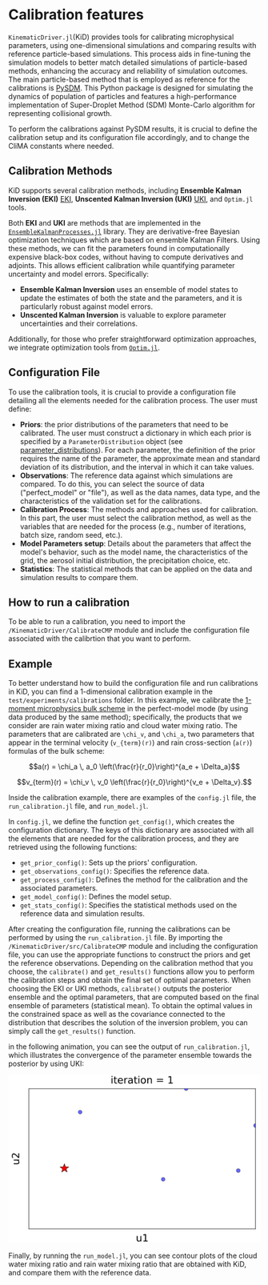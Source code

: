# Calibration features

`KinematicDriver.jl`(KiD) provides tools for calibrating microphysical parameters, using one-dimensional simulations and comparing results with reference particle-based simulations. This process aids in fine-tuning the simulation models to better match detailed simulations of particle-based methods, enhancing the accuracy and reliability of simulation outcomes.
The main particle-based method that is employed as reference for the calibrations is [PySDM](https://github.com/atmos-cloud-sim-uj/PySDM). This Python package is designed for simulating the dynamics of population of particles and features a high-performance implementation of Super-Droplet Method (SDM) Monte-Carlo algorithm for representing collisional growth. 

To perform the calibrations against PySDM results, it is crucial to define the calibration setup and its configuration file accordingly, and to change the CliMA constants where needed. 

## Calibration Methods

KiD supports several calibration methods, including **Ensemble Kalman Inversion (EKI)** [EKI](@cite), **Unscented Kalman Inversion (UKI)** [UKI](@cite), and `Optim.jl` tools.

Both **EKI** and **UKI** are methods that are implemented in the [`EnsembleKalmanProcesses.jl`](https://clima.github.io/EnsembleKalmanProcesses.jl/dev/) library. They are derivative-free Bayesian optimization techniques which are based on ensemble Kalman Filters. Using these methods, we can fit the parameters found in computationally expensive black-box codes, without having to compute derivatives and adjoints. This allows efficient calibration while quantifying parameter uncertainty and model errors.
Specifically:

- **Ensemble Kalman Inversion** uses an ensemble of model states to update the estimates of both the state and the parameters, and it is particularly robust against model errors.
- **Unscented Kalman Inversion** is valuable to explore parameter uncertainties and their correlations.

Additionally, for those who prefer straightforward optimization approaches, we integrate optimization tools from [`Optim.jl`](https://julianlsolvers.github.io/Optim.jl/stable/). 

## Configuration File

To use the calibration tools, it is crucial to provide a configuration file detailing all the elements needed for the calibration process. 
The user must define:

- **Priors**: the prior distributions of the parameters that need to be calibrated. The user must construct a dictionary in which each prior is specified by a `ParameterDistribution` object (see [parameter_distributions](https://clima.github.io/EnsembleKalmanProcesses.jl/dev/parameter_distributions/)). For each parameter, the definition of the prior requires the name of the parameter, the approximate mean and standard deviation of its distribution, and the interval in which it can take values.
- **Observations**: The reference data against which simulations are compared. To do this, you can select the source of data ("perfect_model" or "file"), as well as the data names, data type, and the characteristics of the validation set for the calibrations.
- **Calibration Process**: The methods and approaches used for calibration. In this part, the user must select the calibration method, as well as the variables that are needed for the process (e.g., number of iterations, batch size, random seed, etc.).
- **Model Parameters setup**: Details about the parameters that affect the model's behavior, such as the model name, the characteristics of the grid, the aerosol initial distribution, the precipitation choice, etc.
- **Statistics**: The statistical methods that can be applied on the data and simulation results to compare them.

## How to run a calibration
To be able to run a calibration, you need to import the `/KinematicDriver/CalibrateCMP` module and include the configuration file associated with the calibrtion that you want to perform. 

## Example
To better understand how to build the configuration file and run calibrations in KiD, you can find a 1-dimensional calibration example in the `test/experiments/calibrations` folder.  In this example, we calibrate the [1-moment microphysics bulk scheme](https://clima.github.io/CloudMicrophysics.jl/dev/Microphysics1M/) in the perfect-model mode (by using data produced by the same method); specifically, the products that we consider are rain water mixing ratio and cloud water mixing ratio. The parameters that are calibrated are ``\chi_v``, and ``\chi_a``, two parameters that appear in the terminal velocity (``v_{term}(r)``) and rain cross-section (``a(r)``) formulas of the bulk scheme:
```math
a(r) = \chi_a \, a_0 \left(\frac{r}{r_0}\right)^{a_e + \Delta_a}
```
```math
v_{term}(r) = \chi_v \, v_0 \left(\frac{r}{r_0}\right)^{v_e + \Delta_v}.
```

Inside the calibration example, there are examples of the `config.jl` file, the `run_calibration.jl` file, and `run_model.jl`.

In `config.jl`, we define the function `get_config()`, which creates the configuration dictionary. The keys of this dictionary are associated with all the elements that are needed for the calibration process, and they are retrieved using the following functions:
- `get_prior_config()`: Sets up the priors' configuration.
- `get_observations_config()`: Specifies the reference data.  
- `get_process_config()`: Defines the method for the calibration and the associated parameters.
- `get_model_config()`: Defines the model setup.
- `get_stats_config()`: Specifies the statistical methods used on the reference data and simulation results.

After creating the configuration file, running the calibrations can be performed by using the `run_calibration.jl` file. 
By importing the `/KinematicDriver/src/CalibrateCMP` module and including the configuration file, you can use the appropriate functions to construct the priors and get the reference observations. Depending on the calibration method that you choose, the `calibrate()` and `get_results()` functions allow you to perform the calibration steps and obtain the final set of optimal parameters. 
When choosing the EKI or UKI methods, `calibrate()` outputs the posterior ensemble and the optimal parameters, that are computed based on the final ensemble of parameters (statistical mean). To obtain the optimal values in the constrained space as well as the covariance connected to the distribution that describes the solution of the inversion problem, you can simply call the `get_results()` function.

in the following animation, you can see the output of `run_calibration.jl`, which illustrates the convergence of the parameter ensemble towards the posterior by using UKI:

![Ensemble convergence](assets/ensemble_convergence.gif)

Finally, by running the `run_model.jl`, you can see contour plots of the cloud water mixing ratio and rain water mixing ratio  that are obtained with KiD, and compare them with the reference data.